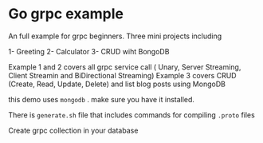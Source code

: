 # Go grpc example
An full example for grpc beginners.
Three mini projects including

1- Greeting
2- Calculator
3- CRUD wiht BongoDB

Example 1 and 2 covers all grpc service call ( Unary, Server Streaming, Client Streamin and BiDirectional Streaming)
Example 3 covers CRUD (Create, Read, Update, Delete) and list blog posts using MongoDB

this demo uses `mongodb` . make sure you have it installed.

There is `generate.sh` file that includes commands for compiling `.proto` files

Create grpc collection in your database
